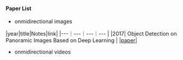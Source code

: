 #### Paper List
- onmidirectional images

 |year|title|Notes|link|
 |---｜---｜---｜--- |
 |2017| Object Detection on Panoramic Images Based on Deep Learning | |[paper](http://static.tongtianta.site/paper_pdf/dad93a48-5f79-11e9-af33-00163e08bb86.pdf)|
 
 
- onmidirectional videos
